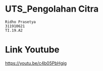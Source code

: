 # UTS_Pengolahan Citra
```
Ridho Prasetya
311910621
TI.19.A2
```
# Link Youtube
https://youtu.be/c4b05PbHgig

